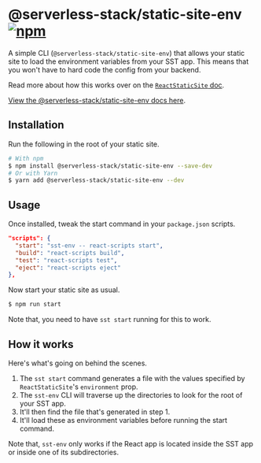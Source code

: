 # @serverless-stack/static-site-env [![npm](https://img.shields.io/npm/v/@serverless-stack/static-site-env.svg?style=flat-square)](https://www.npmjs.com/package/@serverless-stack/static-site-env)

A simple CLI (`@serverless-stack/static-site-env`) that allows your static site to load the environment variables from your SST app. This means that you won't have to hard code the config from your backend.

Read more about how this works over on the [`ReactStaticSite` doc](https://docs.serverless-stack.com/constructs/ReactStaticSite#configuring-custom-domains).

[View the @serverless-stack/static-site-env docs here](https://docs.serverless-stack.com/packages/static-site-env).

## Installation

Run the following in the root of your static site.

```bash
# With npm
$ npm install @serverless-stack/static-site-env --save-dev
# Or with Yarn
$ yarn add @serverless-stack/static-site-env --dev
```

## Usage

Once installed, tweak the start command in your `package.json` scripts.

```json title="package.json" {2}
"scripts": {
  "start": "sst-env -- react-scripts start",
  "build": "react-scripts build",
  "test": "react-scripts test",
  "eject": "react-scripts eject"
},
```

Now start your static site as usual.

```bash
$ npm run start
```

Note that, you need to have `sst start` running for this to work.

## How it works

Here's what's going on behind the scenes.

1. The `sst start` command generates a file with the values specified by `ReactStaticSite`'s `environment` prop.
2. The `sst-env` CLI will traverse up the directories to look for the root of your SST app.
3. It'll then find the file that's generated in step 1.
4. It'll load these as environment variables before running the start command.

Note that, `sst-env` only works if the React app is located inside the SST app or inside one of its subdirectories.
